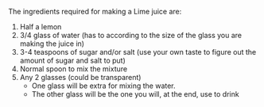 The ingredients required for making a Lime juice are: 

1. Half a lemon
2. 3/4 glass of water (has to according to the size of the glass you are making the juice in)
3. 3-4 teaspoons of sugar and/or salt (use your own taste to figure out the amount of sugar and salt to put)
4. Normal spoon to mix the mixture
5. Any 2 glasses (could be transparent)
    - One glass will be extra for mixing the water. 
    - The other glass will be the one you will, at the end, use to drink